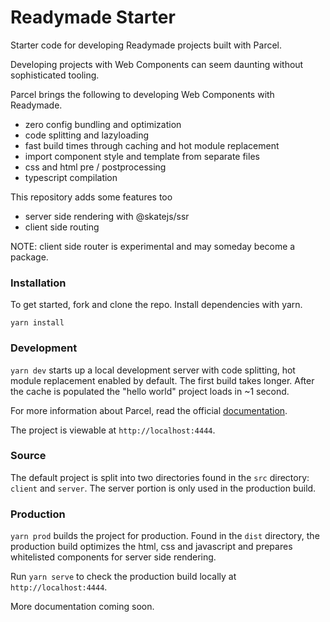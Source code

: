 # Readymade Starter

Starter code for developing Readymade projects built with Parcel.

Developing projects with Web Components can seem daunting without sophisticated tooling.

Parcel brings the following to developing Web Components with Readymade.

- zero config bundling and optimization
- code splitting and lazyloading
- fast build times through caching and hot module replacement
- import component style and template from separate files
- css and html pre / postprocessing
- typescript compilation

This repository adds some features too

- server side rendering with @skatejs/ssr
- client side routing

NOTE: client side router is experimental and may someday become a package.

### Installation

To get started, fork and clone the repo. Install dependencies with yarn.

`yarn install`

### Development

`yarn dev` starts up a local development server with code splitting, hot module replacement enabled by default. The first build takes longer. After the cache is populated the "hello world" project loads in ~1 second.

For more information about Parcel, read the official [documentation](https://parceljs.org/getting_started.html).

The project is viewable at `http://localhost:4444`.

### Source

The default project is split into two directories found in the `src` directory: `client` and `server`. The server portion is only used in the production build.

### Production

`yarn prod` builds the project for production. Found in the `dist` directory, the production build optimizes the html, css and javascript and prepares whitelisted components for server side rendering.

Run `yarn serve` to check the production build locally at `http://localhost:4444`.

More documentation coming soon.